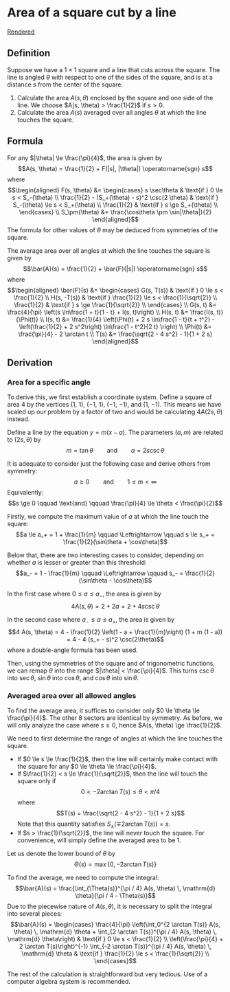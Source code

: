 # Area of a square cut by a line

[Rendered](https://rufflewind.com/_urandom/antialias-area)

## Definition

Suppose we have a 1 × 1 square and a line that cuts across the square.  The line is angled $\theta$ with respect to one of the sides of the square, and is at a distance $s$ from the center of the square.

 1. Calculate the area $A(s, \theta)$ enclosed by the square and one side of the line.  We choose $A(s, \theta) > \frac{1}{2}$ if $s > 0$.
 2. Calculate the area $\bar{A}(s)$ averaged over all angles $\theta$ at which the line touches the square.

## Formula

For any $|\theta| \le \frac{\pi}{4}$, the area is given by
$$A(s, \theta) = \frac{1}{2} + F(|s|, |\theta|) \operatorname{sgn} s$$
where
$$\begin{aligned}
F(s, \theta) &= \begin{cases}
   s \sec\theta & \text{if } 0 \le s < S_-(\theta) \\
   \frac{1}{2} - (S_+(\theta) - s)^2 \csc(2 \theta) & \text{if } S_-(\theta) \le s < S_+(\theta) \\
   \frac{1}{2} & \text{if } s \ge S_+(\theta) \\
\end{cases} \\
S_\pm(\theta) &= \frac{\cos\theta \pm \sin|\theta|}{2}
\end{aligned}$$
The formula for other values of $\theta$ may be deduced from symmetries of the square.

The average area over all angles at which the line touches the square is given by
$$\bar{A}(s) = \frac{1}{2} + \bar{F}(|s|) \operatorname{sgn} s$$
where
$$\begin{aligned}
\bar{F}(s) &= \begin{cases}
   G(s, T(s))  & \text{if } 0 \le s < \frac{1}{2} \\
   H(s, -T(s)) & \text{if } \frac{1}{2} \le s < \frac{1}{\sqrt{2}} \\
   \frac{1}{2} & \text{if } s \ge \frac{1}{\sqrt{2}} \\
\end{cases} \\
G(s, t) &= \frac{4}{\pi} \left(s \ln\frac{1 + t}{1 - t} + I(s, t)\right) \\
H(s, t) &= \frac{I(s, t)}{\Phi(t)} \\
I(s, t) &= \frac{1}{4} \left(\Phi(t)
    + 2 s \ln\frac{1 - t}{t + t^2}
    - \left(\frac{1}{2} + 2 s^2\right) \ln\frac{1 - t^2}{2 t}
  \right) \\
\Phi(t) &= \frac{\pi}{4} - 2 \arctan t \\
T(s) &= \frac{\sqrt{2 - 4 s^2} - 1}{1 + 2 s}
\end{aligned}$$

## Derivation

### Area for a specific angle

To derive this, we first establish a coordinate system.  Define a square of area 4 by the vertices (1, 1), (−1, 1), (−1, −1), and (1, −1).  This means we have scaled up our problem by a factor of two and would be calculating $4 A(2 s, \theta)$ instead.

Define a line by the equation $y = m (x - a)$.  The parameters $(a, m)$ are related to $(2 s, \theta)$ by
$$m = \tan\theta \qquad \text{and} \qquad a = 2 s \csc\theta$$

It is adequate to consider just the following case and derive others from symmetry:
$$a \ge 0 \qquad \text{and} \qquad 1 \le m < \infty$$
Equivalently:
$$s \ge 0 \qquad \text{and} \qquad \frac{\pi}{4} \le \theta < \frac{\pi}{2}$$

Firstly, we compute the maximum value of $a$ at which the line touch the square:
$$a \le a_+ = 1 + \frac{1}{m} \qquad \Leftrightarrow \qquad s \le s_+ = \frac{1}{2}(\sin\theta + \cos\theta)$$

Below that, there are two interesting cases to consider, depending on whether $a$ is lesser or greater than this threshold:
$$a_- = 1 - \frac{1}{m} \qquad \Leftrightarrow \qquad s_- = \frac{1}{2}(\sin\theta - \cos\theta)$$

In the first case where $0 \le a \le a_-$, the area is given by
$$4 A(s, \theta) = 2 + 2 a = 2 + 4 s \csc\theta$$

In the second case where $a_- \le a \le a_+$, the area is given by
$$4 A(s, \theta) = 4 - \frac{1}{2} \left(1 - a + \frac{1}{m}\right) (1 + m (1 - a)) = 4 - 4 (s_+ - s)^2 \csc(2\theta)$$
where a double-angle formula has been used.

Then, using the symmetries of the square and of trigonometric functions, we can remap $\theta$ into the range $|\theta| < \frac{\pi}{4}$.  This turns $\csc\theta$ into $\sec\theta$, $\sin\theta$ into $\cos\theta$, and $\cos\theta$ into $\sin\theta$.

### Averaged area over all allowed angles

To find the average area, it suffices to consider only $0 \le \theta \le \frac{\pi}{4}$.  The other 8 sectors are identical by symmetry.  As before, we will only analyze the case where $s \ge 0$, hence $A(s, \theta) \ge \frac{1}{2}$.

We need to first determine the range of angles at which the line touches the square.

  - If $0 \le s \le \frac{1}{2}$, then the line will certainly make contact with the square for any $0 \le \theta \le \frac{\pi}{4}$.
  - If $\frac{1}{2} < s \le \frac{1}{\sqrt{2}}$, then the line will touch the square only if
    $$0 < -2 \arctan T(s) \le \theta < \pi / 4$$
    where
    $$T(s) = \frac{\sqrt{2 - 4 s^2} - 1}{1 + 2 s}$$
    Note that this quantity satisfies $S_\pm(\mp 2 \arctan T(s)) = s$.
  - If $s > \frac{1}{\sqrt{2}}$, the line will never touch the square.  For convenience, will simply define the averaged area to be 1.

Let us denote the lower bound of $\theta$ by
$$\Theta(s) = \max\{0, -2 \arctan T(s)\}$$

To find the average, we need to compute the integral:
$$\bar{A}(s) = \frac{\int_{\Theta(s)}^{\pi / 4} A(s, \theta) \, \mathrm{d} \theta}{\pi / 4 - \Theta(s)}$$
Due to the piecewise nature of $A(s, \theta)$, it is necessary to split the integral into several pieces:
$$\bar{A}(s) = \begin{cases}
  \frac{4}{\pi} \left(\int_0^{2 \arctan T(s)} A(s, \theta) \, \mathrm{d} \theta + \int_{2 \arctan T(s)}^{\pi / 4} A(s, \theta) \, \mathrm{d} \theta\right) & \text{if } 0 \le s < \frac{1}{2} \\
  \left(\frac{\pi}{4} + 2 \arctan T(s)\right)^{-1} \int_{-2 \arctan T(s)}^{\pi / 4} A(s, \theta) \, \mathrm{d} \theta & \text{if } \frac{1}{2} \le s < \frac{1}{\sqrt{2}} \\
\end{cases}$$

The rest of the calculation is straightforward but very tedious.  Use of a computer algebra system is recommended.
